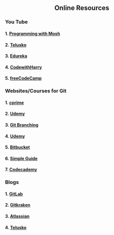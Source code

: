 
<h2 align="center">Online Resources</h2>
<h3>You Tube</h3>
<h4>1. <a href="https://www.youtube.com/watch?v=8JJ101D3knE "> Programming with Mosh</a></h4>
<h4>2. <a href="https://www.youtube.com/watch?v=WbwIoQYP6no"> Telusko</a></h4>
<h4>3. <a href="https://www.youtube.com/watch?v=b5oQZdzA37I"> Edureka</a></h4>
<h4>4. <a href="https://www.youtube.com/watch?v=evknSAkUIvs&list=PLu0W_9lII9agwhy658ZPA0MTStKUJTWPi"> CodewithHarry</a></h4>
<h4>5. <a href="https://www.youtube.com/watch?v=Uszj_k0DGsg"> freeCodeCamp</a></h4>

<h3>Websites/Courses for Git</h3>
<h4>1. <a href="https://www.cprime.com/resources/blog/the-7-best-git-tutorials-to-get-you-started-quickly/"> cprime</a></h4>
<h4>2. <a href="https://www.udemy.com/course/git-started-with-github/?LSNPUBID=JVFxdTr9V80&ranEAID=JVFxdTr9V80&ranMID=39197&ranSiteID=JVFxdTr9V80-wUqjO2.WLweq3OV0u7IxHA&utm_medium=udemyads&utm_source=aff-campaign"> Udemy</a></h4>
<h4>3. <a href="https://learngitbranching.js.org/"> Git Branching</a></h4>
<h4>4. <a href="https://www.udemy.com/course/git-bash/?LSNPUBID=JVFxdTr9V80&ranEAID=JVFxdTr9V80&ranMID=39197&ranSiteID=JVFxdTr9V80-Cr6A3JujZLtmMPqH6zAv7g&utm_medium=udemyads&utm_source=aff-campaign"> Udemy</a></h4>
<h4>5. <a href="https://www.atlassian.com/git/tutorials/learn-git-with-bitbucket-cloud"> Bitbucket</a></h4>
<h4>6. <a href="http://up1.github.io/git-guide/index.html"> Simple Guide</a></h4>
<h4>7. <a href="https://www.codecademy.com/learn/learn-git?utm_source=pepperjam&utm_medium=affiliate&utm_term=214453&clickId=3885075036&pj_creativeid=8-12462&pj_publisherid=214453"> Codecademy</a></h4>
<h3>Blogs</h3>
<h4>1. <a href="https://about.gitlab.com/blog/"> GitLab</a></h4>
<h4>2. <a href="https://www.gitkraken.com/blog"> Gitkraken</a></h4>
<h4>3. <a href="https://www.atlassian.com/blog/git"> Atlassian</a></h4>
<h4>4. <a href="https://feedly.com/i/subscription/feed%2Fhttp%3A%2F%2Fwww.reddit.com%2Fr%2Fgit%2F.rss"> Telusko</a></h4>
